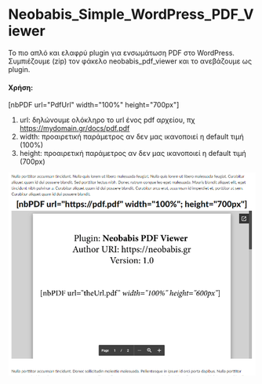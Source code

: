 # Neobabis_Simple_WordPress_PDF_Viewer

Το πιο απλό και ελαφρύ plugin για ενσωμάτωση PDF στο WordPress.
Συμπιέζουμε (zip) τον φάκελο neobabis_pdf_viewer και το ανεβάζουμε ως plugin.

#### Χρήση:
[nbPDF url="PdfUrl" width="100%" height="700px"]

1. url: δηλώνουμε ολόκληρο το url ένος pdf αρχείου, πχ https://mydomain.gr/docs/pdf.pdf
2. width: προαιρετική παράμετρος αν δεν μας ικανοποιεί η default τιμή (100%)
3. height: προαιρετική παράμετρος αν δεν μας ικανοποιεί η default τιμή (700px)

![](Neobabis_Simple_WordPress_PDF_Viewer.png)
